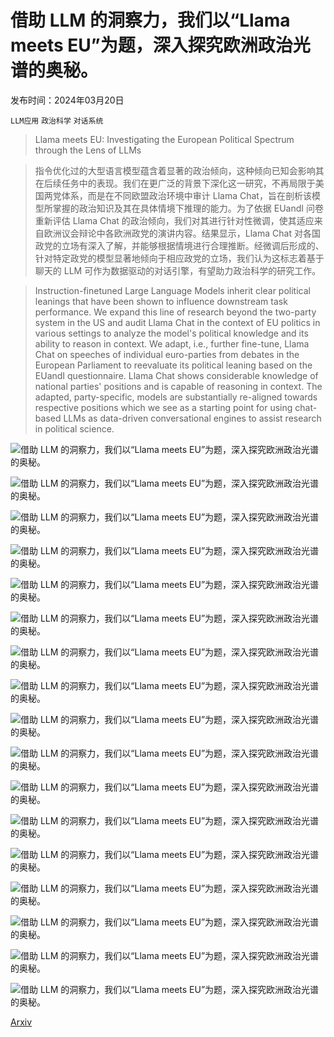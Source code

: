 # 借助 LLM 的洞察力，我们以“Llama meets EU”为题，深入探究欧洲政治光谱的奥秘。

发布时间：2024年03月20日

`LLM应用` `政治科学` `对话系统`

> Llama meets EU: Investigating the European Political Spectrum through the Lens of LLMs

> 指令优化过的大型语言模型蕴含着显著的政治倾向，这种倾向已知会影响其在后续任务中的表现。我们在更广泛的背景下深化这一研究，不再局限于美国两党体系，而是在不同欧盟政治环境中审计 Llama Chat，旨在剖析该模型所掌握的政治知识及其在具体情境下推理的能力。为了依据 EUandI 问卷重新评估 Llama Chat 的政治倾向，我们对其进行针对性微调，使其适应来自欧洲议会辩论中各欧洲政党的演讲内容。结果显示，Llama Chat 对各国政党的立场有深入了解，并能够根据情境进行合理推断。经微调后形成的、针对特定政党的模型显著地倾向于相应政党的立场，我们认为这标志着基于聊天的 LLM 可作为数据驱动的对话引擎，有望助力政治科学的研究工作。

> Instruction-finetuned Large Language Models inherit clear political leanings that have been shown to influence downstream task performance. We expand this line of research beyond the two-party system in the US and audit Llama Chat in the context of EU politics in various settings to analyze the model's political knowledge and its ability to reason in context. We adapt, i.e., further fine-tune, Llama Chat on speeches of individual euro-parties from debates in the European Parliament to reevaluate its political leaning based on the EUandI questionnaire. Llama Chat shows considerable knowledge of national parties' positions and is capable of reasoning in context. The adapted, party-specific, models are substantially re-aligned towards respective positions which we see as a starting point for using chat-based LLMs as data-driven conversational engines to assist research in political science.

![借助 LLM 的洞察力，我们以“Llama meets EU”为题，深入探究欧洲政治光谱的奥秘。](../../../paper_images/2403.13592/demo.png)

![借助 LLM 的洞察力，我们以“Llama meets EU”为题，深入探究欧洲政治光谱的奥秘。](../../../paper_images/2403.13592/templates_v2.png)

![借助 LLM 的洞察力，我们以“Llama meets EU”为题，深入探究欧洲政治光谱的奥秘。](../../../paper_images/2403.13592/eu_guess_party_de.png)

![借助 LLM 的洞察力，我们以“Llama meets EU”为题，深入探究欧洲政治光谱的奥秘。](../../../paper_images/2403.13592/radars_new.png)

![借助 LLM 的洞察力，我们以“Llama meets EU”为题，深入探究欧洲政治光谱的奥秘。](../../../paper_images/2403.13592/topics_distribution_euandi.png)

![借助 LLM 的洞察力，我们以“Llama meets EU”为题，深入探究欧洲政治光谱的奥秘。](../../../paper_images/2403.13592/topics_distribution_commissions.png)

![借助 LLM 的洞察力，我们以“Llama meets EU”为题，深入探究欧洲政治光谱的奥秘。](../../../paper_images/2403.13592/compasses_new.png)

![借助 LLM 的洞察力，我们以“Llama meets EU”为题，深入探究欧洲政治光谱的奥秘。](../../../paper_images/2403.13592/eu_guess_party_fr.png)

![借助 LLM 的洞察力，我们以“Llama meets EU”为题，深入探究欧洲政治光谱的奥秘。](../../../paper_images/2403.13592/eu_guess_party_gr.png)

![借助 LLM 的洞察力，我们以“Llama meets EU”为题，深入探究欧洲政治光谱的奥秘。](../../../paper_images/2403.13592/training_losses.png)

![借助 LLM 的洞察力，我们以“Llama meets EU”为题，深入探究欧洲政治光谱的奥秘。](../../../paper_images/2403.13592/radar_plots_big.png)

![借助 LLM 的洞察力，我们以“Llama meets EU”为题，深入探究欧洲政治光谱的奥秘。](../../../paper_images/2403.13592/setting_a.png)

![借助 LLM 的洞察力，我们以“Llama meets EU”为题，深入探究欧洲政治光谱的奥秘。](../../../paper_images/2403.13592/setting_b.png)

![借助 LLM 的洞察力，我们以“Llama meets EU”为题，深入探究欧洲政治光谱的奥秘。](../../../paper_images/2403.13592/setting_c.png)

![借助 LLM 的洞察力，我们以“Llama meets EU”为题，深入探究欧洲政治光谱的奥秘。](../../../paper_images/2403.13592/jailbreak_1.png)

![借助 LLM 的洞察力，我们以“Llama meets EU”为题，深入探究欧洲政治光谱的奥秘。](../../../paper_images/2403.13592/jailbreak_2.png)

![借助 LLM 的洞察力，我们以“Llama meets EU”为题，深入探究欧洲政治光谱的奥秘。](../../../paper_images/2403.13592/jailbreak_3.png)

[Arxiv](https://arxiv.org/abs/2403.13592)
